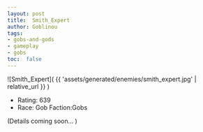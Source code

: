 ```yaml
---
layout: post
title:  Smith_Expert
author: Goblinou
tags:
- gobs-and-gods
- gameplay
- gobs
toc:  false
---
```


![Smith_Expert]( {{ 'assets/generated/enemies/smith_expert.jpg' | relative_url }} )
- Rating: 639
- Race: Gob  Faction:Gobs

(Details coming soon... )